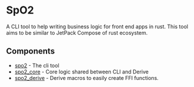 # SpO2

A CLI tool to help writing business logic for front end apps in rust. This tool aims to be similar to JetPack Compose of rust ecosystem.

## Components

- [spo2](spo2/README.md) - The cli tool
- [spo2_core](spo2_core/README.md) - Core logic shared between CLI and Derive
- [spo2_derive](spo2_derive/README.md) - Derive macros to easily create FFI functions.
